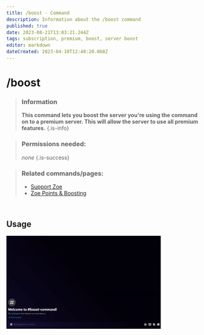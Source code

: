 ```yaml
---
title: /boost - Command
description: Information about the /boost command
published: true
date: 2023-08-21T13:03:21.244Z
tags: subscription, premium, boost, server boost
editor: markdown
dateCreated: 2023-04-10T12:48:20.068Z
---
```


# /boost

>### Information
>**This command lets you boost the server you're using the command on to a premium server. This will allow the server to use all premium features.**
>{.is-info}

>### Permissions needed:
>*none*
>{.is-success}

>### Related commands/pages:
>-   [Support Zoe](https://wiki.zoe-discord-bot.ch/en/support)
>-   [Zoe Points & Boosting](https://wiki.zoe-discord-bot.ch/en/Zoe-Points-And-Boosting)

<br>

## Usage

<img src="/new_boost.gif" width="80%" />
